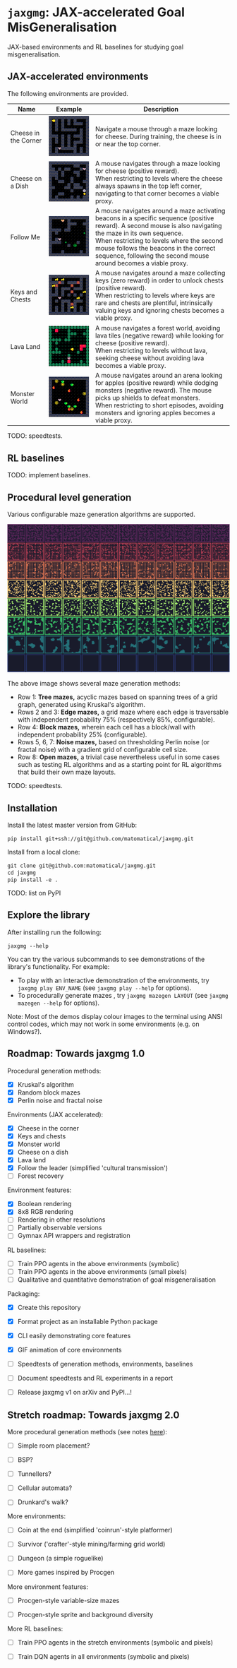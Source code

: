 `jaxgmg`: JAX-accelerated Goal MisGeneralisation
================================================

JAX-based environments and RL baselines for studying goal misgeneralisation.


JAX-accelerated environments
----------------------------

The following environments are provided.

<table>
  <thead><tr>
    <th>Name</th>
    <th>Example</th>
    <th>Description</th>
  </tr></thead>
  <tbody>
    <tr>
      <td>Cheese in the Corner</td>
      <td>
        <img src="img/corner13x13.gif" alt="Cheese in the Corner">
      </td>
      <td>
        Navigate a mouse through a maze looking for cheese. During training,
        the cheese is in or near the top corner.
      </td>
    </tr>
    <tr>
      <td>Cheese on a Dish</td>
      <td>
        <img src="img/dish13x13.gif" alt="Cheese on a Dish">
      </td>
      <td>
        A mouse navigates through a maze looking for cheese (positive
        reward).
        <br>
        When restricting to levels where the cheese always spawns in the top
        left corner, navigating to that corner becomes a viable proxy.
      </td>
    </tr>
    <tr>
      <td>Follow Me</td>
      <td>
        <img src="img/follow13x13.gif" alt="Follow Me">
      </td>
      <td>
        A mouse navigates around a maze activating beacons in a specific
        sequence (positive reward). A second mouse is also navigating the
        maze in its own sequence.
        <br>
        When restricting to levels where the second mouse follows the beacons
        in the correct sequence, following the second mouse around becomes a
        viable proxy.
      </td>
    </tr>
    <tr>
      <td>Keys and Chests</td>
      <td>
        <img src="img/keys13x13.gif" alt="Keys and Chests">
      </td>
      <td>
        A mouse navigates around a maze collecting keys (zero reward) in
        order to unlock chests (positive reward).
        <br>
        When restricting to levels where keys are rare and chests are
        plentiful, intrinsically valuing keys and ignoring chests becomes a
        viable proxy.
      </td>
    </tr>
    <tr>
      <td>Lava Land</td>
      <td>
        <img src="img/lava13x13.gif" alt="Lava Land">
      </td>
      <td>
        A mouse navigates a forest world, avoiding lava tiles (negative
        reward) while looking for cheese (positive reward).
        <br>
        When restricting to levels without lava, seeking cheese without
        avoiding lava becomes a viable proxy.
      </td>
    </tr>
    <tr>
      <td>Monster World</td>
      <td>
        <img src="img/monsters13x13.gif" alt="Monster World">
      </td>
      <td>
        A mouse navigates around an arena looking for apples (positive
        reward) while dodging monsters (negative reward). The mouse picks up
        shields to defeat monsters.
        <br>
        When restricting to short episodes, avoiding monsters and ignoring
        apples becomes a viable proxy.
      </td>
    </tr>
  </tbody>
</table>


TODO: speedtests.


RL baselines
------------

TODO: implement baselines.


Procedural level generation
---------------------------

Various configurable maze generation algorithms are supported.

<img src="img/mazegen.png" alt="Demonstration of maze generation methods">

The above image shows several maze generation methods:

* Row 1: **Tree mazes,** acyclic mazes based on spanning trees of a grid
  graph, generated using Kruskal's algorithm.
* Rows 2 and 3: **Edge mazes,** a grid maze where each edge is traversable
  with independent probability 75% (respectively 85%, configurable).
* Row 4: **Block mazes,** wherein each cell has a block/wall with independent
  probability 25% (configurable).
* Rows 5, 6, 7: **Noise mazes,** based on thresholding Perlin noise (or
  fractal noise) with a gradient grid of configurable cell size.
* Row 8: **Open mazes,** a trivial case nevertheless useful in some cases
  such as testing RL algorithms and as a starting point for RL algorithms
  that build their own maze layouts.


TODO: speedtests.


Installation
------------

Install the latest master version from GitHub:

```
pip install git+ssh://git@github.com/matomatical/jaxgmg.git
```

Install from a local clone:

```
git clone git@github.com:matomatical/jaxgmg.git
cd jaxgmg
pip install -e .
```

TODO: list on PyPI


Explore the library
-------------------

After installing run the following:

```
jaxgmg --help
```

You can try the various subcommands to see demonstrations of the library's
functionality. For example:

* To play with an interactive demonstration of the environments, try
  `jaxgmg play ENV_NAME` (see `jaxgmg play --help` for options).
* To procedurally generate mazes , try `jaxgmg mazegen LAYOUT` (see `jaxgmg
  mazegen --help` for options).

Note: Most of the demos display colour images to the terminal using ANSI
control codes, which may not work in some environments (e.g. on Windows?).


Roadmap: Towards jaxgmg 1.0
---------------------------

Procedural generation methods:

* [x] Kruskal's algorithm
* [x] Random block mazes
* [x] Perlin noise and fractal noise

Environments (JAX accelerated):

* [x] Cheese in the corner
* [x] Keys and chests
* [x] Monster world
* [x] Cheese on a dish
* [x] Lava land
* [x] Follow the leader (simplified 'cultural transmission')
* [ ] Forest recovery

Environment features:

* [x] Boolean rendering
* [x] 8x8 RGB rendering
* [ ] Rendering in other resolutions
* [ ] Partially observable versions
* [ ] Gymnax API wrappers and registration

RL baselines:

* [ ] Train PPO agents in the above environments (symbolic)
* [ ] Train PPO agents in the above environments (small pixels)
* [ ] Qualitative and quantitative demonstration of goal misgeneralisation

Packaging:

* [x] Create this repository
* [x] Format project as an installable Python package
* [x] CLI easily demonstrating core features
* [x] GIF animation of core environments
* [ ] Speedtests of generation methods, environments, baselines
* [ ] Document speedtests and RL experiments in a report
* [ ] Release jaxgmg v1 on arXiv and PyPI...!


Stretch roadmap: Towards jaxgmg 2.0
-----------------------------------

More procedural generation methods (see notes
[here](https://christianjmills.com/posts/procedural-map-generation-techniques-notes/)):
  
* [ ] Simple room placement?
* [ ] BSP?
* [ ] Tunnellers?
* [ ] Cellular automata?
* [ ] Drunkard's walk?


More environments:

* [ ] Coin at the end (simplified 'coinrun'-style platformer)
* [ ] Survivor ('crafter'-style mining/farming grid world)
* [ ] Dungeon (a simple roguelike)
* [ ] More games inspired by Procgen


More environment features:

* [ ] Procgen-style variable-size mazes
* [ ] Procgen-style sprite and background diversity


More RL baselines:

* [ ] Train PPO agents in the stretch environments (symbolic and pixels)
* [ ] Train DQN agents in all environments (symbolic and pixels)


